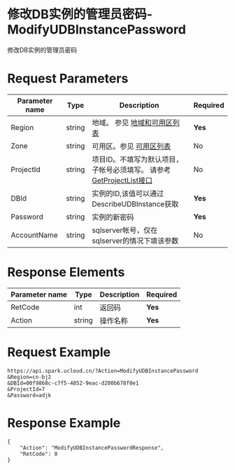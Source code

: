 # 修改DB实例的管理员密码-ModifyUDBInstancePassword

修改DB实例的管理员密码

# Request Parameters
|Parameter name|Type|Description|Required|
|---|---|---|---|
|Region|string|地域。 参见 [地域和可用区列表](../summary/regionlist.html)|**Yes**|
|Zone|string|可用区。参见 [可用区列表](../summary/regionlist.html)|No|
|ProjectId|string|项目ID。不填写为默认项目，子帐号必须填写。 请参考[GetProjectList接口](../summary/get_project_list.html)|No|
|DBId|string|实例的ID,该值可以通过DescribeUDBInstance获取|**Yes**|
|Password|string|实例的新密码|**Yes**|
|AccountName|string|sqlserver帐号，仅在sqlserver的情况下填该参数|No|

# Response Elements
|Parameter name|Type|Description|Required|
|---|---|---|---|
|RetCode|int|返回码|**Yes**|
|Action|string|操作名称|**Yes**|

# Request Example
```
https://api.spark.ucloud.cn/?Action=ModifyUDBInstancePassword
&Region=cn-bj2
&DBId=00f9868c-c7f5-4852-9eac-d200b678f0e1
&ProjectId=7
&Password=adjk
```

# Response Example
```
{
    "Action": "ModifyUDBInstancePasswordResponse", 
    "RetCode": 0
}
```

